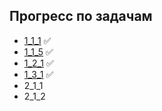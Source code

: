 ## Прогресс по задачам

- [1_1_1](https://github.com/liner-exe/mirea/blob/97b19219789b025e579badc72c20ff53ed6f1419/1%20%D0%BA%D1%83%D1%80%D1%81/2%20%D1%81%D0%B5%D0%BC%D0%B5%D1%81%D1%82%D1%80/%D0%9E%D0%9E%D0%9F/1_1_1.md) :white_check_mark:
- [1_1_5](https://github.com/liner-exe/mirea/blob/97b19219789b025e579badc72c20ff53ed6f1419/1%20%D0%BA%D1%83%D1%80%D1%81/2%20%D1%81%D0%B5%D0%BC%D0%B5%D1%81%D1%82%D1%80/%D0%9E%D0%9E%D0%9F/1_1_5.md) :white_check_mark:
- [1_2_1](https://github.com/liner-exe/mirea/blob/97b19219789b025e579badc72c20ff53ed6f1419/1%20%D0%BA%D1%83%D1%80%D1%81/2%20%D1%81%D0%B5%D0%BC%D0%B5%D1%81%D1%82%D1%80/%D0%9E%D0%9E%D0%9F/1_2_1.md) :white_check_mark:
- [1_3_1](https://github.com/liner-exe/mirea/blob/97b19219789b025e579badc72c20ff53ed6f1419/1%20%D0%BA%D1%83%D1%80%D1%81/2%20%D1%81%D0%B5%D0%BC%D0%B5%D1%81%D1%82%D1%80/%D0%9E%D0%9E%D0%9F/1_3_1.md) :white_check_mark:
- 2_1_1
- 2_1_2